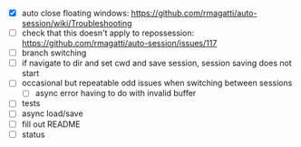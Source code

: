 - [x] auto close floating windows: https://github.com/rmagatti/auto-session/wiki/Troubleshooting
- [ ] check that this doesn't apply to repossession: https://github.com/rmagatti/auto-session/issues/117
- [ ] branch switching
- [ ] if navigate to dir and set cwd and save session, session saving does not start
- [ ] occasional but repeatable odd issues when switching between sessions
    - [ ] async error having to do with invalid buffer
- [ ] tests
- [ ] async load/save
- [ ] fill out README
- [ ] status
